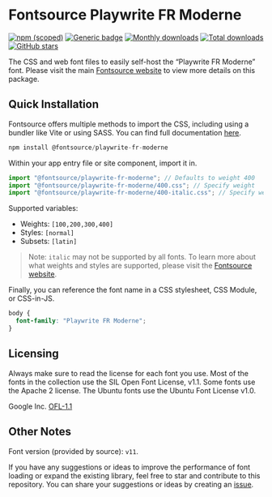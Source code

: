 # Fontsource Playwrite FR Moderne

[![npm (scoped)](https://img.shields.io/npm/v/@fontsource/playwrite-fr-moderne?color=brightgreen)](https://www.npmjs.com/package/@fontsource/playwrite-fr-moderne) [![Generic badge](https://img.shields.io/badge/fontsource-passing-brightgreen)](https://github.com/fontsource/fontsource) [![Monthly downloads](https://badgen.net/npm/dm/@fontsource/playwrite-fr-moderne)](https://github.com/fontsource/fontsource) [![Total downloads](https://badgen.net/npm/dt/@fontsource/playwrite-fr-moderne)](https://github.com/fontsource/fontsource) [![GitHub stars](https://img.shields.io/github/stars/fontsource/fontsource.svg?style=social&label=Star)](https://github.com/fontsource/fontsource/stargazers)

The CSS and web font files to easily self-host the “Playwrite FR Moderne” font. Please visit the main [Fontsource website](https://fontsource.org/fonts/playwrite-fr-moderne) to view more details on this package.

## Quick Installation

Fontsource offers multiple methods to import the CSS, including using a bundler like Vite or using SASS. You can find full documentation [here](https://fontsource.org/docs/getting-started/introduction).

```javascript
npm install @fontsource/playwrite-fr-moderne
```

Within your app entry file or site component, import it in.

```javascript
import "@fontsource/playwrite-fr-moderne"; // Defaults to weight 400
import "@fontsource/playwrite-fr-moderne/400.css"; // Specify weight
import "@fontsource/playwrite-fr-moderne/400-italic.css"; // Specify weight and style
```

Supported variables:
- Weights: `[100,200,300,400]`
- Styles: `[normal]`
- Subsets: `[latin]`

> Note: `italic` may not be supported by all fonts. To learn more about what weights and styles are supported, please visit the [Fontsource website](https://fontsource.org/fonts/playwrite-fr-moderne).

Finally, you can reference the font name in a CSS stylesheet, CSS Module, or CSS-in-JS.

```css
body {
  font-family: "Playwrite FR Moderne";
}
```

## Licensing
Always make sure to read the license for each font you use. Most of the fonts in the collection use the SIL Open Font License, v1.1. Some fonts use the Apache 2 license. The Ubuntu fonts use the Ubuntu Font License v1.0.

Google Inc.
[OFL-1.1](http://scripts.sil.org/OFL)

## Other Notes
Font version (provided by source): `v11`.

If you have any suggestions or ideas to improve the performance of font loading or expand the existing library, feel free to star and contribute to this repository. You can share your suggestions or ideas by creating an [issue](https://github.com/fontsource/fontsource/issues).